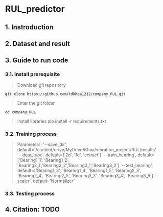 # RUL_predictor

## 1. Instroduction
## 2. Dataset and result
## 3. Guide to run code
### 3.1. Install prerequisite
> Download git repository

    git clone https://github.com/tdkhoa1212/company_RUL.git

>Enter the git folder

    cd company_RUL

>Install libraries
    pip install -r requirements.txt
### 3.2. Training process
>Parameters:
'--save_dir',       default='/content/drive/MyDrive/Khoa/vibration_project/RUL/results'
'--data_type',      default=['2d', '1d', 'extract']
'--train_bearing',  default=['Bearing1_1', 'Bearing1_2', 'Bearing2_1','Bearing2_2','Bearing3_1','Bearing3_2']
'--test_bearing',   default=['Bearing1_3', 'Bearing1_4', 'Bearing1_5', 'Bearing2_3', 'Bearing2_4', 'Bearing2_5', 'Bearing3_3', 'Bearing3_4', 'Bearing3_5']
--scaler',         default='Normalizer'
### 3.3. Testing process
## 4. Citation: TODO
